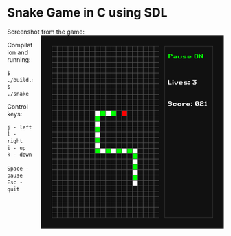 
# Snake Game in C using SDL

Screenshot from the game:
<img src="Screenshot.png" alt="Screenshot" width="425" height="450" style="float: right; margin-left: 20px;">

Compilation and running:
```
$ ./build.sh
$ ./snake
```

Control keys:
```
j - left
l - right
i - up
k - down

Space - pause
Esc - quit
```
